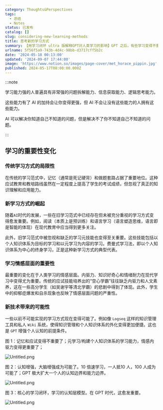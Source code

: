 ```yaml
---
category: Thoughts&Perspectives
tags:
  - 总结
  - Notes
status: 已发布
catalog: []
slug: considering-new-learning-methods
title: 思考新的学习方式
summary: 【用学习闭环 ultra 版解释GPT对人类学习的影响】GPT 之后，有些学习变得不重要了，有些学习变得更重要了，有些学习从不可能变成可能了。
urlname: 5f56f5a9-743b-4d4c-98bb-d3717cff5b2c
date: '2024-05-18 00:13:00'
updated: '2024-09-07 17:44:00'
image: 'https://www.notion.so/images/page-cover/met_horace_pippin.jpg'
published: 2024-05-17T08:00:00.000Z
---
```


:::note


学习能力强的人普遍具有非常强的问题拆解能力、信息获取能力、逻辑思考能力。


这些能力有了 AI 的加持会让你变得更强，但 AI 不会让没有这些能力的人拥有这些能力。


AI 可以解决你知道自己不知道的问题，但是解决不了你不知道自己不知道的问题。


:::


## 学习的重要性变化


### 传统学习方式的局限性


在传统的学习范式中，记忆（通常是死记硬背）和做题套路占据了重要地位。这种应试教育和教培路线虽然在一定程度上提高了学生的考试成绩，但忽视了真正的知识理解和应用能力。


### 新学习方式的崛起


随着`AI`时代的发展，一些在旧学习范式中已经存在但未被充分重视的学习方式变得愈发重要。例如，阅读（本质上是预训练）和语言学习（语言塑造思维，语言即是智能的体现）在现代教育中应当得到更多关注。


此外，旧学习范式中被忽视和缺乏的学习元技能也变得至关重要。这些技能包括以个人知识体系为目标的学习和以元学习为内容的学习。费曼式学习法，即以个人知识体系为中心的终身学习，正是这种新学习方式的典型代表。


### 学习情感层面的重要性


最重要的变化在于人类学习的情感层面。内驱力、知识好奇心和情绪耐力在现代学习中变得尤为重要。传统的应试技能培养出的“空心学霸”往往缺乏内驱力和人文素养，这在一些高分学生（如吴谢宇等清北学霸）的悲剧中得到了体现。此外，学生中的抑郁症爆发和自杀现象也反映了情感层面问题的严重性。


### 新技术带来的可能性


一些以前不可能实现的学习方式现在变得可能了。例如像 `Logseq` 这样的知识管理工具和私人 `Wiki` 系统，使得知识管理和个人知识体系的外化变得更加便捷。这也是 `GPT` 增强个人认知的前提条件。


图 1：记忆和应试变得不重要了；元学习/构建个人知识体系的学习能力，情感内驱力变得更重要了；


![Untitled.png](https://prod-files-secure.s3.us-west-2.amazonaws.com/5d24fe63-e567-4804-86f9-9fdc62e13082/a8319b77-00b3-43d9-9f99-e58187f20cfe/Untitled.png?X-Amz-Algorithm=AWS4-HMAC-SHA256&X-Amz-Content-Sha256=UNSIGNED-PAYLOAD&X-Amz-Credential=ASIAZI2LB466WV73MZWB%2F20250303%2Fus-west-2%2Fs3%2Faws4_request&X-Amz-Date=20250303T053822Z&X-Amz-Expires=3600&X-Amz-Security-Token=IQoJb3JpZ2luX2VjEJb%2F%2F%2F%2F%2F%2F%2F%2F%2F%2FwEaCXVzLXdlc3QtMiJGMEQCIDSmlHG4xk%2Bd4f%2B1%2BoIIKKj3mN8oB1rowRljA2VSr2UNAiBmsVvo9ePQ91l27E5qWdpAu%2FAs5ewIwkapCfsMHkStOCqIBAjO%2F%2F%2F%2F%2F%2F%2F%2F%2F%2F8BEAAaDDYzNzQyMzE4MzgwNSIM7GOs1HgtPlMID9hyKtwDS6uh5rKmmZyIFHa32Xc26mrjkIoLoqvum04p0j%2BAMVSt%2F6VHaXVurTW%2BhmI6ZgDcO6YsZjvECjMAwM9StAL8Y7xqFHnFNUcS1YOJA5PsOonSp%2B95j6yCqaZ%2By3BIHRYzwLH5MX5nAWXySG7yLHkXetXVkRabkn4Ps6EiXvLEGccXJrteFkW59rUVGnG5GArh82tYJLc%2F3Y8ykpJTB8juxvdKDObfRzXwc6UyMXDL93K9GwDqXfh3laXEZeqlV3%2F%2BRf%2BiET9QEiTgeKSrVQBrt4iBqbmYeT3b9PV00dEsee4SE69oeXYp82uqinxY90VB3H4qZbMAP0xEOPGEGGYJNwvwVoTkvui0VLUqtSx6YiXSZZKwUgGpX71imBbpJzCLBQ4Q8ZErXJZfBFfVjWB1amQ5j0pGUtPSDLVslqjmNuCciOGP%2F4FG4gw2f7kq0wgfc1gVO3sHjyG%2B8jeDhbG1BURdbOHGTHTz8jQDpIFBxal17TBY2vXMHnRdcEhlnfYP9SV0j%2BqrG2Sw3HgjUrLJ9l2wauvu6F3DdkY9eEzRQNDQX%2B%2BMxYojR%2F2A3S55RERBpFmS59aOxxxxRPl1ZFqwGi6cfvPMf7g0Ua8y%2BQ6mzh9jUJ9o%2FHG6l%2FJjbs8wq%2FeUvgY6pgGD2yEGnQZNEv3aNukb1YOAwjAUGpDQpU%2FJcimv2nY%2BWOnnWnMZfYWj7IVLuPcAwX4JGoAb9KuorvXBcdr%2FC%2FRWMsAsgjd9Kq5N1kE%2FRg32th7wcxIBGis7IBk9DjJcMW0Ulr%2FbrGQHhUokO2vs2l7quyTJMu5uJ8sGjOA8oX%2FyEAZpJt%2BKl1%2Bj%2BZRUHlKhwLuFjZYm4sfBl8d7gzNz4Na%2FsNYaJjSa&X-Amz-Signature=7e68acc067f10974e8d3a7ea6ce29116ad596753153857a5c89fe8ebb615acb7&X-Amz-SignedHeaders=host&x-id=GetObject)


图 2：认知增强，大脑增强成为可能了。10 倍速学习，一人抵10 人，100 人成为可能了；GPT 极大扩大一个人的认知边界和能力边界。


![Untitled.png](https://prod-files-secure.s3.us-west-2.amazonaws.com/5d24fe63-e567-4804-86f9-9fdc62e13082/e195b372-4d2b-479c-9e75-1be4e2c1412e/Untitled.png?X-Amz-Algorithm=AWS4-HMAC-SHA256&X-Amz-Content-Sha256=UNSIGNED-PAYLOAD&X-Amz-Credential=ASIAZI2LB466WV73MZWB%2F20250303%2Fus-west-2%2Fs3%2Faws4_request&X-Amz-Date=20250303T053822Z&X-Amz-Expires=3600&X-Amz-Security-Token=IQoJb3JpZ2luX2VjEJb%2F%2F%2F%2F%2F%2F%2F%2F%2F%2FwEaCXVzLXdlc3QtMiJGMEQCIDSmlHG4xk%2Bd4f%2B1%2BoIIKKj3mN8oB1rowRljA2VSr2UNAiBmsVvo9ePQ91l27E5qWdpAu%2FAs5ewIwkapCfsMHkStOCqIBAjO%2F%2F%2F%2F%2F%2F%2F%2F%2F%2F8BEAAaDDYzNzQyMzE4MzgwNSIM7GOs1HgtPlMID9hyKtwDS6uh5rKmmZyIFHa32Xc26mrjkIoLoqvum04p0j%2BAMVSt%2F6VHaXVurTW%2BhmI6ZgDcO6YsZjvECjMAwM9StAL8Y7xqFHnFNUcS1YOJA5PsOonSp%2B95j6yCqaZ%2By3BIHRYzwLH5MX5nAWXySG7yLHkXetXVkRabkn4Ps6EiXvLEGccXJrteFkW59rUVGnG5GArh82tYJLc%2F3Y8ykpJTB8juxvdKDObfRzXwc6UyMXDL93K9GwDqXfh3laXEZeqlV3%2F%2BRf%2BiET9QEiTgeKSrVQBrt4iBqbmYeT3b9PV00dEsee4SE69oeXYp82uqinxY90VB3H4qZbMAP0xEOPGEGGYJNwvwVoTkvui0VLUqtSx6YiXSZZKwUgGpX71imBbpJzCLBQ4Q8ZErXJZfBFfVjWB1amQ5j0pGUtPSDLVslqjmNuCciOGP%2F4FG4gw2f7kq0wgfc1gVO3sHjyG%2B8jeDhbG1BURdbOHGTHTz8jQDpIFBxal17TBY2vXMHnRdcEhlnfYP9SV0j%2BqrG2Sw3HgjUrLJ9l2wauvu6F3DdkY9eEzRQNDQX%2B%2BMxYojR%2F2A3S55RERBpFmS59aOxxxxRPl1ZFqwGi6cfvPMf7g0Ua8y%2BQ6mzh9jUJ9o%2FHG6l%2FJjbs8wq%2FeUvgY6pgGD2yEGnQZNEv3aNukb1YOAwjAUGpDQpU%2FJcimv2nY%2BWOnnWnMZfYWj7IVLuPcAwX4JGoAb9KuorvXBcdr%2FC%2FRWMsAsgjd9Kq5N1kE%2FRg32th7wcxIBGis7IBk9DjJcMW0Ulr%2FbrGQHhUokO2vs2l7quyTJMu5uJ8sGjOA8oX%2FyEAZpJt%2BKl1%2Bj%2BZRUHlKhwLuFjZYm4sfBl8d7gzNz4Na%2FsNYaJjSa&X-Amz-Signature=4d015abaf654630078be65e8a8c80c35554317007568bd0d91b6c65f69473fe4&X-Amz-SignedHeaders=host&x-id=GetObject)


图 3：核心的学习闭环，学习的认知层模型。在 GPT 时代，这愈发重要。


![Untitled.png](https://prod-files-secure.s3.us-west-2.amazonaws.com/5d24fe63-e567-4804-86f9-9fdc62e13082/57f2a38d-97b9-407e-baa1-8fecb8348e87/Untitled.png?X-Amz-Algorithm=AWS4-HMAC-SHA256&X-Amz-Content-Sha256=UNSIGNED-PAYLOAD&X-Amz-Credential=ASIAZI2LB466WV73MZWB%2F20250303%2Fus-west-2%2Fs3%2Faws4_request&X-Amz-Date=20250303T053822Z&X-Amz-Expires=3600&X-Amz-Security-Token=IQoJb3JpZ2luX2VjEJb%2F%2F%2F%2F%2F%2F%2F%2F%2F%2FwEaCXVzLXdlc3QtMiJGMEQCIDSmlHG4xk%2Bd4f%2B1%2BoIIKKj3mN8oB1rowRljA2VSr2UNAiBmsVvo9ePQ91l27E5qWdpAu%2FAs5ewIwkapCfsMHkStOCqIBAjO%2F%2F%2F%2F%2F%2F%2F%2F%2F%2F8BEAAaDDYzNzQyMzE4MzgwNSIM7GOs1HgtPlMID9hyKtwDS6uh5rKmmZyIFHa32Xc26mrjkIoLoqvum04p0j%2BAMVSt%2F6VHaXVurTW%2BhmI6ZgDcO6YsZjvECjMAwM9StAL8Y7xqFHnFNUcS1YOJA5PsOonSp%2B95j6yCqaZ%2By3BIHRYzwLH5MX5nAWXySG7yLHkXetXVkRabkn4Ps6EiXvLEGccXJrteFkW59rUVGnG5GArh82tYJLc%2F3Y8ykpJTB8juxvdKDObfRzXwc6UyMXDL93K9GwDqXfh3laXEZeqlV3%2F%2BRf%2BiET9QEiTgeKSrVQBrt4iBqbmYeT3b9PV00dEsee4SE69oeXYp82uqinxY90VB3H4qZbMAP0xEOPGEGGYJNwvwVoTkvui0VLUqtSx6YiXSZZKwUgGpX71imBbpJzCLBQ4Q8ZErXJZfBFfVjWB1amQ5j0pGUtPSDLVslqjmNuCciOGP%2F4FG4gw2f7kq0wgfc1gVO3sHjyG%2B8jeDhbG1BURdbOHGTHTz8jQDpIFBxal17TBY2vXMHnRdcEhlnfYP9SV0j%2BqrG2Sw3HgjUrLJ9l2wauvu6F3DdkY9eEzRQNDQX%2B%2BMxYojR%2F2A3S55RERBpFmS59aOxxxxRPl1ZFqwGi6cfvPMf7g0Ua8y%2BQ6mzh9jUJ9o%2FHG6l%2FJjbs8wq%2FeUvgY6pgGD2yEGnQZNEv3aNukb1YOAwjAUGpDQpU%2FJcimv2nY%2BWOnnWnMZfYWj7IVLuPcAwX4JGoAb9KuorvXBcdr%2FC%2FRWMsAsgjd9Kq5N1kE%2FRg32th7wcxIBGis7IBk9DjJcMW0Ulr%2FbrGQHhUokO2vs2l7quyTJMu5uJ8sGjOA8oX%2FyEAZpJt%2BKl1%2Bj%2BZRUHlKhwLuFjZYm4sfBl8d7gzNz4Na%2FsNYaJjSa&X-Amz-Signature=9e451f761e42c685f367a52f0d65e284b90b5641fdd32c4b5661a9207db2c86a&X-Amz-SignedHeaders=host&x-id=GetObject)

